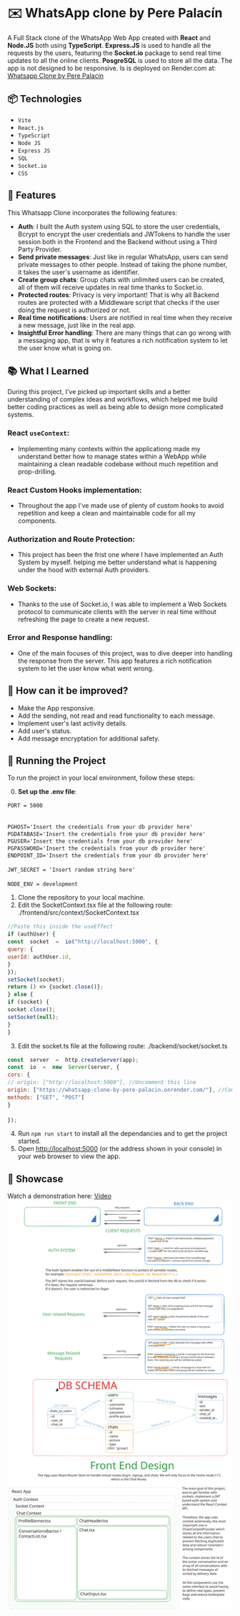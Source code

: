 # ✉️ WhatsApp clone by Pere Palacín
A Full Stack clone of the WhatsApp Web App created with **React** and **Node.JS** both using **TypeScript**. **Express.JS** is used to handle all the requests by the users, featuring the **Socket.io** package to send real time updates to all the online clients. **PosgreSQL** is used to store all the data. The app is not designed to be responsive. Is is deployed on Render.com at: [Whatsapp Clone by Pere Palacín](https://whatsapp-clone-by-pere-palacin.onrender.com/)
## 📦 Technologies

- `Vite`
- `React.js`
- `TypeScript`
- `Node JS`
- `Express JS`
- `SQL`
- `Socket.io`
- `CSS` 

## 🚄 Features

This Whatsapp Clone incorporates the following features:
- **Auth**: I built the Auth system using SQL to store the user credentials, Bcrypt to encrypt the user credentials and JWTokens to handle the user session both in the Frontend and the Backend without using a Third Party Provider.
- **Send private messages**: Just like in regular WhatsApp, users can send private messages to other people. Instead of taking the phone number, it takes the user's username as identifier.
- **Create group chats**: Group chats with unlimited users can be created, all of them will receive updates in real time thanks to Socket.io.
- **Protected routes**: Privacy is very important! That is why all Backend routes are protected with a Middleware script that checks if the user doing the request is authorized or not.
- **Real time notifications**: Users are notified in real time when they receive a new message, just like in the real app.
- **Insightful Error handling**: There are many things that can go wrong with a messaging app, that is why it features a rich notification system to let the user know what is going on.

## 📚 What I Learned

During this project, I've picked up important skills and a better understanding of complex ideas and workflows, which helped me build better coding practices as well as being able to design more complicated systems.

###  React `useContext`:

- Implementing many contexts within the applicationg made my understand better how to manage states within a WebApp while maintaining a clean readable codebase without much repetition and prop-drilling.

###  React Custom Hooks implementation:

- Throughout the app I've made use of plenty of custom hooks to avoid repetition and keep a clean and maintainable code for all my components.

###  Authorization and Route Protection:

- This project has been the frist one where I have implemented an Auth System by myself. helping me better understand what is happening under the hood with external Auth providers.

###  Web Sockets:
- Thanks to the use of Socket.io, I was able to implement a Web Sockets protocol to communicate clients with the server in real time without refreshing the page to create a new request.
  
###  Error and Response handling:
- One of the main focuses of this project, was to dive deeper into handling the response from the server. This app features a rich notification system to let the user know what went wrong.

## 💭 How can it be improved?

- Make the App responsive.
- Add the sending, not read and read functionality to each message.
- Implement user's last activity details.
- Add user's status.
- Add message encryptation for additional safety.

## 🚦 Running the Project

To run the project in your local environment, follow these steps:

0. **Set up the .env file**:
```
PORT = 5000


PGHOST='Insert the credentials from your db provider here'
PGDATABASE='Insert the credentials from your db provider here'
PGUSER='Insert the credentials from your db provider here'
PGPASSWORD='Insert the credentials from your db provider here'
ENDPOINT_ID='Insert the credentials from your db provider here'

JWT_SECRET = 'Insert random string here'

NODE_ENV = development
```
1. Clone the repository to your local machine.
2. Edit the SocketContext.tsx file at the following route: ./frontend/src/context/SocketContext.tsx
```js
//Paste this inside the useEffect
if (authUser) {
const  socket  =  io("http://localhost:5000", {
query: {
userId: authUser.id,
}
});
setSocket(socket);
return () => {socket.close()};
} else {
if (socket) {
socket.close();
setSocket(null);
}
}
```
3. Edit the socket.ts file at the following route: ./backend/socket/socket.ts
```js
const  server  =  http.createServer(app);
const  io  =  new  Server(server, {
cors: {
// origin: ["http://localhost:5000"], //Uncomment this line
origin: ["https://whatsapp-clone-by-pere-palacin.onrender.com/"], //Comment this one
methods: ["GET", "POST"]
}

});
```
4. Run `npm run start` to install all the dependancies and to get the project started.
5. Open [http://localhost:5000](http://localhost:5173) (or the address shown in your console) in your web browser to view the app.

## 🍿 Showcase

Watch a demonstration here: [Video]([https://youtu.be/8If4jhFIqis](https://youtu.be/LFqp7fKf7d8?si=91dw-vtfvIykylwv))
![Alt Text - Whatsapp Clone Architecture image](https://github.com/perepalacin/fullstack-whatsapp-clone/blob/main/whatsapp-excalidraw.svg)
